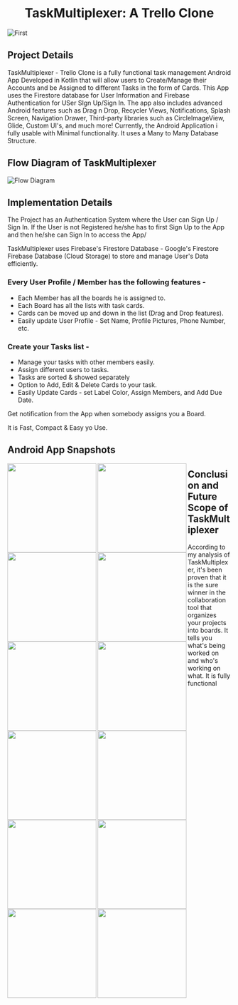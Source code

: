 <h1 align="center">TaskMultiplexer: A Trello Clone</h1>

![First](https://user-images.githubusercontent.com/62428616/178444685-0145cc33-793a-485b-9a3f-aedbe173841e.png)

<h2 align="left">Project Details</h2>

TaskMultiplexer - Trello Clone is a fully functional task management Android App Developed in Kotlin that will allow users to Create/Manage their Accounts and be Assigned to different Tasks in the form of Cards. This App uses the Firestore database for User Information and Firebase Authentication for USer SIgn Up/Sign In. The app also includes advanced Android features such as Drag n Drop, Recycler Views, Notifications, Splash Screen, Navigation Drawer, Third-party libraries such as CircleImageView, Glide, Custom UI's, and much more! Currently, the Android Application i fully usable with Minimal functionality. It uses a Many to Many Database Structure.

<h2 align="left">Flow Diagram of TaskMultiplexer</h2>

![Flow Diagram](https://user-images.githubusercontent.com/62428616/178446837-f6c3b0c1-f090-4c89-9f6a-486bc9b64221.png)


<h2 align="left">Implementation Details</h2>

The Project has an Authentication System where the User can Sign Up / Sign In.
If the User is not Registered he/she has to first Sign Up to the App and then he/she can Sign In to access the App/

TaskMultiplexer uses Firebase's Firestore Database - Google's Firestore Firebase Database (Cloud Storage) to store and manage User's Data efficiently.


### Every User Profile / Member has the following features - ###
* Each Member has all the boards he is assigned to.
* Each Board has all the lists with task cards.
* Cards can be moved up and down in the list (Drag and Drop features).
* Easily update User Profile - Set Name, Profile Pictures, Phone Number, etc.

### Create your Tasks list - ###
* Manage your tasks with other members easily.
* Assign different users to tasks.
* Tasks are sorted & showed separately
* Option to Add, Edit & Delete Cards to your task.
* Easily Update Cards - set Label Color, Assign Members, and Add Due Date.

Get notification from the App when somebody assigns you a Board.

It is Fast, Compact & Easy yo Use.

<h2 align="left">Android App Snapshots</h2>

<img src="https://user-images.githubusercontent.com/62428616/178448247-321c963f-31fd-4afd-bec5-0b50b409f3b9.jpg" width="200" align="left">

<img src="https://user-images.githubusercontent.com/62428616/178448419-62d34ecf-0ca2-4e8b-b928-7ec518552c8d.jpg" width="200" align="left">

<img src="https://user-images.githubusercontent.com/62428616/178448451-49a40f86-a1cb-43de-9d89-f01ef81bccca.jpg" width="200" align="left">

<img src="https://user-images.githubusercontent.com/62428616/178448481-4c29963f-0564-4c78-884f-ad0b5e33f6e7.jpg" width="200" align="left">

<img src="https://user-images.githubusercontent.com/62428616/178448515-546bba03-bcb0-4d36-85ba-0923ae88936d.jpg" width="200" align="left">

<img src="https://user-images.githubusercontent.com/62428616/178448544-08b5ec82-f11f-44fc-beeb-26b6a3850730.jpg" width="200" align="left">

<img src="https://user-images.githubusercontent.com/62428616/178448603-c7e7e78f-c3e6-440e-b405-2a4674517ab5.jpg" width="200" align="left">

<img src="https://user-images.githubusercontent.com/62428616/178448728-f3a83c15-020b-4d17-b23b-02eb42c1ac85.jpg" width="200" align="left">

<img src="https://user-images.githubusercontent.com/62428616/178448770-d60dbeed-844a-4683-be51-d7ae2468f62d.jpg" width="200" align="left">

<img src="https://user-images.githubusercontent.com/62428616/178448934-8709f5dd-a64e-470a-9921-768fde4c8500.jpg" width="200" align="left">

<img src="https://user-images.githubusercontent.com/62428616/178448964-306aefc2-27dc-43de-9dee-db5dbbfb3ab4.jpg" width="200" align="left">

<img src="https://user-images.githubusercontent.com/62428616/178448992-1d0b265d-6b5c-432a-82e5-6a767cd9c161.jpg" width="200" align="left">

<h2 align="left">Conclusion and Future Scope of TaskMultiplexer</h2>

According to my analysis of TaskMultiplexer, it's been proven that it is the sure winner in the collaboration tool that organizes your projects into boards. It tells you what's being worked on and who's working on what.
It is fully functional 
